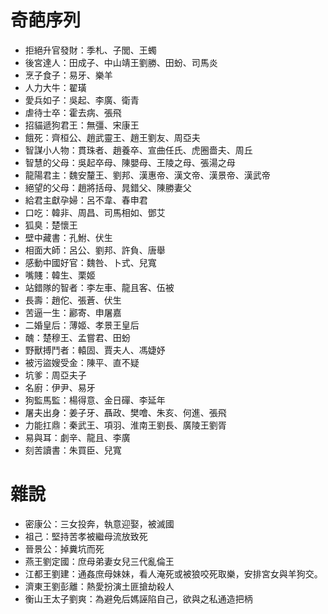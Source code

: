 # 奇葩序列

- 拒絕升官發財：季札、子閭、王蠋
- 後宮達人：田成子、中山靖王劉勝、田蚡、司馬炎
- 烹子食子：易牙、樂羊
- 人力大牛：翟璜
- 愛兵如子：吳起、李廣、衛青
- 虐待士卒：霍去病、張飛
- 招貓遞狗君王：無彊、宋康王
- 餓死：齊桓公、趙武靈王、趙王劉友、周亞夫
- 智謀小人物：貫珠者、趙養卒、宣曲任氏、虎圈嗇夫、周丘
- 智慧的父母：吳起卒母、陳嬰母、王陵之母、張湯之母
- 龍陽君主：魏安釐王、劉邦、漢惠帝、漢文帝、漢景帝、漢武帝
- 絕望的父母：趙將括母、晁錯父、陳勝妻父
- 給君主獻孕婦：呂不韋、春申君
- 口吃：韓非、周昌、司馬相如、鄧艾
- 狐臭：楚懷王
- 壁中藏書：孔鮒、伏生
- 相面大師：呂公、劉邦、許負、唐舉
- 感動中國好官：魏咎、卜式、兒寬
- 嘴賤：韓生、栗姬
- 站錯隊的智者：李左車、龍且客、伍被
- 長壽：趙佗、張蒼、伏生
- 苦逼一生：酈寄、申屠嘉
- 二婚皇后：薄姬、孝景王皇后
- 醜：楚穆王、孟嘗君、田蚡
- 野獸搏鬥者：轅固、賈夫人、馮婕妤
- 被污盜嫂受金：陳平、直不疑
- 坑爹：周亞夫子
- 名廚：伊尹、易牙
- 狗監馬監：楊得意、金日磾、李延年
- 屠夫出身：姜子牙、聶政、樊噲、朱亥、何進、張飛
- 力能扛鼎：秦武王、項羽、淮南王劉長、廣陵王劉胥
- 易與耳：劇辛、龍且、李廣
- 刻苦讀書：朱買臣、兒寬

# 雜說

- 密康公：三女投奔，執意迎娶，被滅國
- 祖己：堅持苦孝被繼母流放致死
- 晉景公：掉糞坑而死
- 燕王劉定國：庶母弟妻女兒三代亂倫王
- 江都王劉建：通姦庶母妹妹，看人淹死或被狼咬死取樂，安排宮女與羊狗交。
- 濟東王劉彭離：熱愛扮演土匪搶劫殺人
- 衡山王太子劉爽：為避免后媽誣陷自己，欲與之私通造把柄

